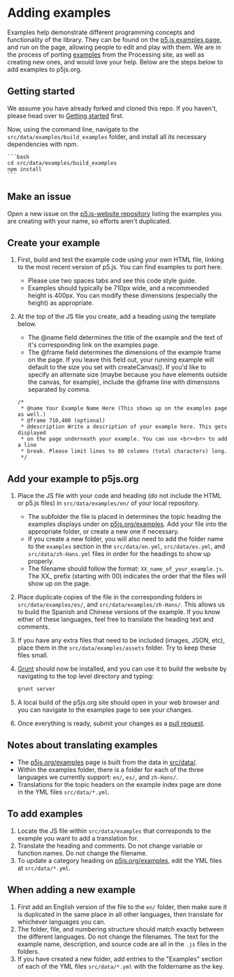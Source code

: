# Adding examples

Examples help demonstrate different programming concepts and functionality of the library. They can be found on the [p5.js examples page](http://p5js.org/examples/), and run on the page, allowing people to edit and play with them. We are in the process of porting [examples](https://processing.org/examples/) from the Processing site, as well as creating new ones, and would love your help. Below are the steps below to add examples to p5js.org.

## Getting started

We assume you have already forked and cloned this repo. If you haven't, please head over to [Getting started](https://github.com/processing/p5.js-website/blob/master/contributor_docs/assets/Getting_started.md) first.

Now, using the command line, navigate to the `src/data/examples/build_examples` folder, and install all its necessary dependencies with npm.

    ```bash
    cd src/data/examples/build_examples
    npm install
    ```

## Make an issue

Open a new issue on the [p5.js-website repository](https://github.com/processing/p5.js-website/issues) listing the examples you are creating with your name, so efforts aren't duplicated.

## Create your example

1. First, build and test the example code using your own HTML file, linking to the most recent version of p5.js. You can find examples to port here.
    * Please use two spaces tabs and see this code style guide.
    * Examples should typically be 710px wide, and a recommended height is 400px. You can modify these dimensions (especially the height) as appropriate.

2. At the top of the JS file you create, add a heading using the template below.
    * The @name field determines the title of the example and the text of it's corresponding link on the examples page.
    * The @frame field determines the dimensions of the example frame on the page. If you leave this field out, your running example will default to the size you set with createCanvas(). If you'd like to specify an alternate size (maybe because you have elements outside the canvas, for example), include the @frame line with dimensions separated by comma.

   ```jsdoc
   /*
    * @name Your Example Name Here (This shows up on the examples page as well.)
    * @frame 710,400 (optional)
    * @description Write a description of your example here. This gets displayed
    * on the page underneath your example. You can use <br><br> to add a line
    * break. Please limit lines to 80 columns (total characters) long.
    */
   ```

## Add your example to p5js.org

1. Place the JS file with your code and heading (do not include the HTML or p5.js files) in `src/data/examples/en/` of your local repository.
    * The subfolder the file is placed in determines the topic heading the examples displays under on [p5js.org/examples](https://p5js.org/examples/). Add your file into the appropriate folder, or create a new one if necessary.
    * If you create a new folder, you will also need to add the folder name to the `examples` section in the `src/data/en.yml`, `src/data/es.yml`, and `src/data/zh-Hans.yml` files in order for the headings to show up properly.
    * The filename should follow the format: `XX_name_of_your_example.js`. The XX_ prefix (starting with 00) indicates the order that the files will show up on the page.

2. Place duplicate copies of the file in the corresponding folders in `src/data/examples/es/`, and `src/data/examples/zh-Hans/`. This allows us to build the Spanish and Chinese versions of the example. If you know either of these languages, feel free to translate the heading text and comments.

3. If you have any extra files that need to be included (images, JSON, etc), place them in the `src/data/examples/assets` folder. Try to keep these files small.

4. [Grunt](https://gruntjs.com/) should now be installed, and you can use it to build the website by navigating to the top level directory and typing:

    ```bash
    grunt server
    ```

5. A local build of the p5js.org site should open in your web browser and you can navigate to the examples page to see your changes.

6. Once everything is ready, submit your changes as a [pull request](https://help.github.com/articles/creating-a-pull-request/).

## Notes about translating examples

* The [p5js.org/examples](https://p5js.org/examples/) page is built from the data in [src/data/](https://github.com/processing/p5.js-website/tree/master/src/data).
* Within the examples folder, there is a folder for each of the three languages we currently support: `en/`, `es/`, and `zh-Hans/`.
* Translations for the topic headers on the example index page are done in the YML files `src/data/*.yml`.

## To add examples

1. Locate the JS file within `src/data/examples` that corresponds to the example you want to add a translation for.
2. Translate the heading and comments. Do not change variable or function names. Do not change the filename.
3. To update a category heading on [p5js.org/examples](https://p5js.org/examples/), edit the YML files at `src/data/*.yml`.

## When adding a new example

1. First add an English version of the file to the `en/` folder, then make sure it is duplicated in the same place in all other languages, then translate for whichever languages you can.
2. The folder, file, and numbering structure should match exactly between the different languages. Do not change the filenames. The text for the example name, description, and source code are all in the `.js` files in the folders.
3. If you have created a new folder, add entries to the "Examples" section of each of the YML files `src/data/*.yml` with the foldername as the key.